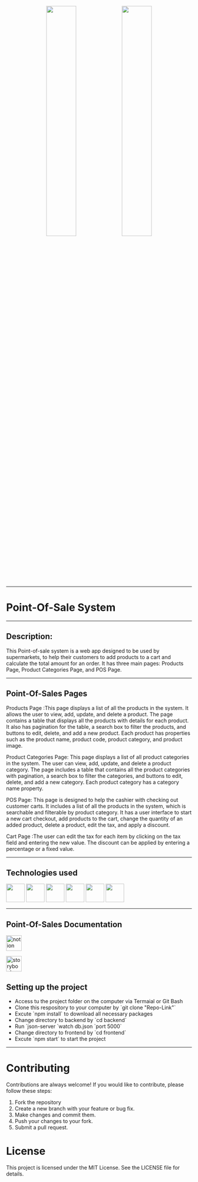 <p align="center">
    <img src="https://user-images.githubusercontent.com/62269745/174906065-7bb63e14-879a-4740-849c-0821697aeec2.png#gh-light-mode-only" width="40%">
    <img src="https://user-images.githubusercontent.com/62269745/174906068-aad23112-20fe-4ec8-877f-3ee1d9ec0a69.png#gh-dark-mode-only" width="40%">
</p>

<hr>

<h1>Point-Of-Sale System</h1>
<hr>

<h2>Description:</h2>
<p>
This Point-of-sale system is a web app designed to be used by supermarkets, to help their customers to add products to a cart and calculate the total amount for an order. It has three main pages: Products Page, Product Categories Page, and POS Page.
</p>


<hr>



<h2>Point-Of-Sales Pages </h2>
<p>Products Page :This page displays a list of all the products in the system. It allows the user to view, add, update, and delete a product. The page contains a table that displays all the products with details for each product. It also has pagination for the table, a search box to filter the products, and buttons to edit, delete, and add a new product. Each product has properties such as the product name, product code, product category, and product image. </p>
<p>Product Categories Page: This page displays a list of all product categories in the system. The user can view, add, update, and delete a product category. The page includes a table that contains all the product categories with pagination, a search box to filter the categories, and buttons to edit, delete, and add a new category. Each product category has a category name property.</p>
<p>POS Page: This page is designed to help the cashier with checking out customer carts. It includes a list of all the products in the system, which is searchable and filterable by product category. It has a user interface to start a new cart checkout, add products to the cart, change the quantity of an added product, delete a product, edit the tax, and apply a discount.</p>
<p>Cart Page :The user can edit the tax for each item by clicking on the tax field and entering the new value. The discount can be applied by entering a percentage or a fixed value.</p>


<hr>


<h2>Technologies used </h2>
<p align="left">
<img src="https://user-images.githubusercontent.com/25181517/117447155-6a868a00-af3d-11eb-9cfe-245df15c9f3f.png" height="50" width="50"/>
<img src="https://user-images.githubusercontent.com/25181517/183897015-94a058a6-b86e-4e42-a37f-bf92061753e5.png" height="50" width="50"/>
<img src="https://user-images.githubusercontent.com/25181517/187896150-cc1dcb12-d490-445c-8e4d-1275cd2388d6.png" height="50" width="50"/>
<img src="https://www.svgrepo.com/show/354262/react-router.svg" height="50" width="50"/>
<img src="https://user-images.githubusercontent.com/4060187/61057426-4e5a4600-a3c3-11e9-9114-630743e05814.png" height="50" width="50"/>
<img src="https://user-images.githubusercontent.com/25181517/190887795-99cb0921-e57f-430b-a111-e165deedaa36.png" height="50" width="50"/>
</p>


<hr>

<h2>Point-Of-Sales Documentation </h2>
<a href="https://west-supply-52c.notion.site/Documentation-bdd19fb1906a47019ea24750f980c306"><img src="https://upload.wikimedia.org/wikipedia/commons/thumb/e/e9/Notion-logo.svg/1200px-Notion-logo.svg.png" alt="notion" style="width:42px;height:42px;"></a>

<a href="https://www.chromatic.com/library?appId=63d9329ff6792bdf105d80f5"><img src="https://static-00.iconduck.com/assets.00/storybook-icon-icon-412x512-341bo8r1.png" alt="storybook" style="width:42px;height:42px;"></a>



<h2>Setting up the project</h2>
<ul>   
<li>Access tu the project folder on the computer via Termaial or Git Bash</li>
 <li>Clone this respository to your computer  by `git clone "Repo-Link"`</li>
  <li>Excute  `npm install` to download all necessary packages </li>
  <li>Change directory to backend by `cd backend`</li>
  <li>Run `json-server `watch db.json `port 5000`</li>
   <li>Change directory to frontend by `cd frontend`</li>
  <li>Excute `npm start` to start the project</li>
</ul>

  <hr>
  
 
# Contributing

Contributions are always welcome! If you would like to contribute, please follow these steps:

1. Fork the repository
2. Create a new branch with your feature or bug fix.
3. Make changes and commit them.
4. Push your changes to your fork.
5. Submit a pull request.


# License
This project is licensed under the MIT License. See the LICENSE file for details.


